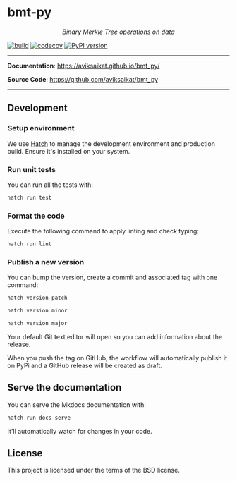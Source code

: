 # bmt-py

<p align="center">
    <em>Binary Merkle Tree operations on data</em>
</p>

[![build](https://github.com/aviksaikat/bmt_py/workflows/Build/badge.svg)](https://github.com/aviksaikat/bmt_py/actions)
[![codecov](https://codecov.io/gh/aviksaikat/bmt_py/branch/master/graph/badge.svg)](https://codecov.io/gh/aviksaikat/bmt_py)
[![PyPI version](https://badge.fury.io/py/bmt_py.svg)](https://badge.fury.io/py/bmt_py)

---

**Documentation**: <a href="https://aviksaikat.github.io/bmt_py/" target="_blank">https://aviksaikat.github.io/bmt_py/</a>

**Source Code**: <a href="https://github.com/aviksaikat/bmt_py" target="_blank">https://github.com/aviksaikat/bmt_py</a>

---

## Development

### Setup environment

We use [Hatch](https://hatch.pypa.io/latest/install/) to manage the development environment and production build. Ensure it's installed on your system.

### Run unit tests

You can run all the tests with:

```bash
hatch run test
```

### Format the code

Execute the following command to apply linting and check typing:

```bash
hatch run lint
```

### Publish a new version

You can bump the version, create a commit and associated tag with one command:

```bash
hatch version patch
```

```bash
hatch version minor
```

```bash
hatch version major
```

Your default Git text editor will open so you can add information about the release.

When you push the tag on GitHub, the workflow will automatically publish it on PyPi and a GitHub release will be created as draft.

## Serve the documentation

You can serve the Mkdocs documentation with:

```bash
hatch run docs-serve
```

It'll automatically watch for changes in your code.

## License

This project is licensed under the terms of the BSD license.
